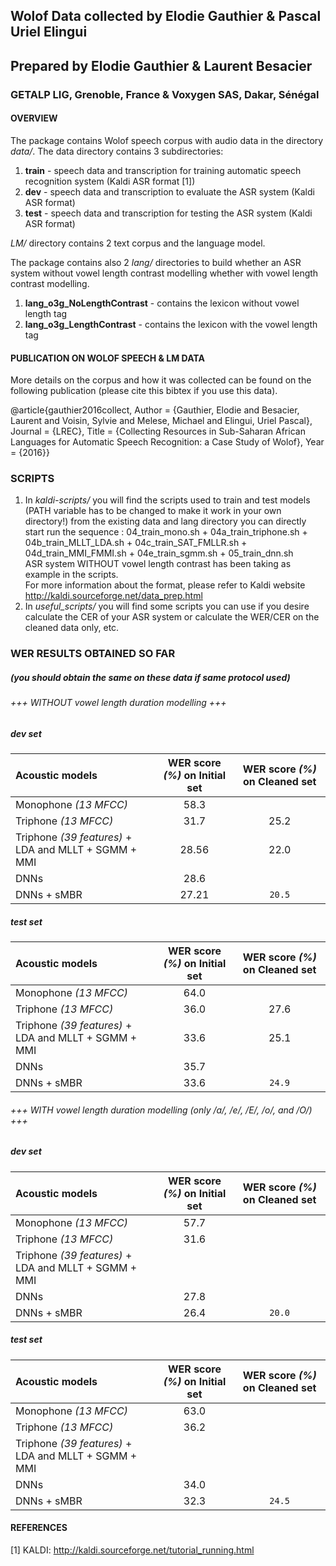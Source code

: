 ## Wolof Data collected by Elodie Gauthier & Pascal Uriel Elingui 
## Prepared by Elodie Gauthier & Laurent Besacier
### GETALP LIG, Grenoble, France & Voxygen SAS, Dakar, Sénégal     

#### OVERVIEW
The package contains Wolof speech corpus with audio data in the directory *data/*. The data directory contains 3 subdirectories:    
1. **train** - speech data and transcription for training automatic speech recognition system (Kaldi ASR format [1])    
2. **dev** - speech data and transcription to evaluate the ASR system (Kaldi ASR format)    
3. **test** - speech data and transcription for testing the ASR system (Kaldi ASR format)    

*LM/* directory contains 2 text corpus and the language model.

The package contains also 2 *lang/* directories to build whether an ASR system without vowel length contrast modelling whether with vowel length contrast modelling.    
1. **lang_o3g_NoLengthContrast** - contains the lexicon without vowel length tag    
2. **lang_o3g_LengthContrast**  - contains the lexicon with the vowel length tag

#### PUBLICATION ON WOLOF SPEECH & LM DATA
More details on the corpus and how it was collected can be found on the following publication (please cite this bibtex if you use this data).    

  @article{gauthier2016collect,
	Author = {Gauthier, Elodie and Besacier, Laurent and Voisin, Sylvie and Melese, Michael and Elingui, Uriel Pascal},
	Journal = {LREC},
	Title = {Collecting Resources in Sub-Saharan African Languages for Automatic Speech Recognition: a Case Study of Wolof},
	Year = {2016}}


### SCRIPTS
1. In *kaldi-scripts/* you will find the scripts used to train and test models
(PATH variable has to be changed to make it work in your own directory!)
from the existing data and lang directory you can directly start run the sequence : 04\_train\_mono.sh + 04a\_train\_triphone.sh + 04b\_train\_MLLT\_LDA.sh + 04c\_train\_SAT\_FMLLR.sh + 04d\_train\_MMI\_FMMI.sh + 04e\_train\_sgmm.sh + 05\_train\_dnn.sh    
ASR system WITHOUT vowel length contrast has been taking as example in the scripts.    
For more information about the format, please refer to Kaldi website http://kaldi.sourceforge.net/data_prep.html     
2. In *useful_scripts/* you will find some scripts you can use if you desire calculate the CER of your ASR system or calculate the WER/CER on the cleaned data only, etc.    

### WER RESULTS OBTAINED SO FAR 
##### (you should obtain the same on these data if same protocol used)

###### +++ WITHOUT vowel length duration modelling +++

##### dev set
Acoustic models        | WER score *(%)* on **Initial** set  | WER score *(%)* on **Cleaned** set      |
:--------------------- |:-----------------------------------:| :--------------------------------------:|
Monophone *(13 MFCC)*  |                58.3                 |                                         |
Triphone *(13 MFCC)*   |                31.7                 |                 25.2                    |
Triphone *(39 features)* + LDA and MLLT + SGMM + MMI |     28.56      |        22.0                    |
DNNs                   |                28.6                 |                                         |
DNNs + sMBR            |                27.21                |                `20.5`                   |

##### test set
Acoustic models        | WER score *(%)* on **Initial** set  | WER score *(%)* on **Cleaned** set       |
:--------------------- |:-----------------------------------:| :---------------------------------------:|
Monophone *(13 MFCC)*  |                64.0                 |                                          |
Triphone *(13 MFCC)*   |                36.0                 |                 27.6                     |
Triphone *(39 features)* + LDA and MLLT + SGMM + MMI  |     33.6      |        25.1                     |
DNNs                   |                35.7                 |                                          |
DNNs + sMBR            |                33.6                 |                 `24.9`                   |

###### +++ WITH vowel length duration modelling (only /a/, /e/, /E/, /o/, and /O/) +++

##### dev set
Acoustic models        | WER score *(%)* on **Initial** set  | WER score *(%)* on **Cleaned** set       |
:--------------------- |:-----------------------------------:| :---------------------------------------:|
Monophone *(13 MFCC)*  |                57.7                 |                                          |
Triphone *(13 MFCC)*   |                31.6                 |                                          |
Triphone *(39 features)* + LDA and MLLT + SGMM + MMI  |                      |                          |
DNNs                   |                27.8                 |                                          |
DNNs + sMBR            |                26.4                 |                 `20.0`                   |

##### test set
Acoustic models        | WER score *(%)* on **Initial** set  | WER score *(%)* on **Cleaned** set       |
:--------------------- |:-----------------------------------:| :---------------------------------------:|
Monophone *(13 MFCC)*  |                63.0                 |                                          |
Triphone *(13 MFCC)*   |                36.2                 |                                          |
Triphone *(39 features)* + LDA and MLLT + SGMM + MMI  |                      |                          |
DNNs                   |                34.0                 |                                          |
DNNs + sMBR            |                32.3                 |                 `24.5`                   |


#### REFERENCES
[1] KALDI: http://kaldi.sourceforge.net/tutorial_running.html
